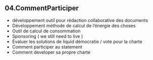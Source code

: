 ## 04.CommentParticiper

- développement outil pour rédaction collaborative des documents
- Développement méthode de calcul de l’énergie des choses
- Outil de calcul de consommation 
- Sponsoring ( we still need to live )
- Évaluer les solutions de liquid démocratie / vote pour la charte 
- Comment participer  au statement 
- Comment developer sa propre charte 

